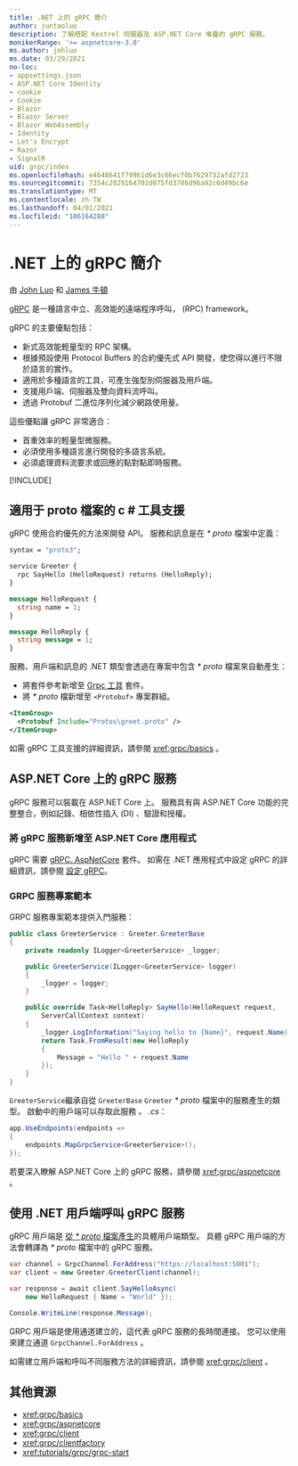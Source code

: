 ```yaml
---
title: .NET 上的 gRPC 簡介
author: juntaoluo
description: 了解搭配 Kestrel 伺服器及 ASP.NET Core 堆疊的 gRPC 服務。
monikerRange: '>= aspnetcore-3.0'
ms.author: johluo
ms.date: 03/29/2021
no-loc:
- appsettings.json
- ASP.NET Core Identity
- cookie
- Cookie
- Blazor
- Blazor Server
- Blazor WebAssembly
- Identity
- Let's Encrypt
- Razor
- SignalR
uid: grpc/index
ms.openlocfilehash: e4648641f79961d6e3c66ecf0b7629732afd2723
ms.sourcegitcommit: 7354c2029164702d075fd3786d96a92c6d49bc6e
ms.translationtype: MT
ms.contentlocale: zh-TW
ms.lasthandoff: 04/01/2021
ms.locfileid: "106164288"
---
```

# <a name="introduction-to-grpc-on-net"></a>.NET 上的 gRPC 簡介

由 [John Luo](https://github.com/juntaoluo) 和 [James 牛頓](https://twitter.com/jamesnk)

[gRPC](https://grpc.io/docs/guides/) 是一種語言中立、高效能的遠端程序呼叫， (RPC) framework。

gRPC 的主要優點包括：
* 新式高效能輕量型的 RPC 架構。
* 根據預設使用 Protocol Buffers 的合約優先式 API 開發，使您得以進行不限於語言的實作。
* 適用於多種語言的工具，可產生強型別伺服器及用戶端。
* 支援用戶端、伺服器及雙向資料流呼叫。
* 透過 Protobuf 二進位序列化減少網路使用量。

這些優點讓 gRPC 非常適合：
* 首重效率的輕量型微服務。
* 必須使用多種語言進行開發的多語言系統。
* 必須處理資料流要求或回應的點對點即時服務。

[!INCLUDE[](~/includes/gRPCazure.md)]

## <a name="c-tooling-support-for-proto-files"></a>適用于 proto 檔案的 c # 工具支援

gRPC 使用合約優先的方法來開發 API。 服務和訊息是在 *\* proto* 檔案中定義：

```protobuf
syntax = "proto3";

service Greeter {
  rpc SayHello (HelloRequest) returns (HelloReply);
}

message HelloRequest {
  string name = 1;
}

message HelloReply {
  string message = 1;
}
```

服務、用戶端和訊息的 .NET 類型會透過在專案中包含 *\* proto* 檔案來自動產生：

* 將套件參考新增至 [Grpc 工具](https://www.nuget.org/packages/Grpc.Tools/) 套件。
* 將 *\* proto* 檔新增至 `<Protobuf>` 專案群組。

```xml
<ItemGroup>
  <Protobuf Include="Protos\greet.proto" />
</ItemGroup>
```

如需 gRPC 工具支援的詳細資訊，請參閱 <xref:grpc/basics> 。

## <a name="grpc-services-on-aspnet-core"></a>ASP.NET Core 上的 gRPC 服務

gRPC 服務可以裝載在 ASP.NET Core 上。 服務具有與 ASP.NET Core 功能的完整整合，例如記錄、相依性插入 (DI) 、驗證和授權。

### <a name="add-grpc-services-to-an-aspnet-core-app"></a>將 gRPC 服務新增至 ASP.NET Core 應用程式

gRPC 需要 [gRPC. AspNetCore](https://www.nuget.org/packages/Grpc.AspNetCore) 套件。 如需在 .NET 應用程式中設定 gRPC 的詳細資訊，請參閱 [設定 gRPC](xref:grpc/aspnetcore#configure-grpc)。

### <a name="the-grpc-service-project-template"></a>GRPC 服務專案範本

GRPC 服務專案範本提供入門服務：

```csharp
public class GreeterService : Greeter.GreeterBase
{
    private readonly ILogger<GreeterService> _logger;

    public GreeterService(ILogger<GreeterService> logger)
    {
        _logger = logger;
    }

    public override Task<HelloReply> SayHello(HelloRequest request,
        ServerCallContext context)
    {
        _logger.LogInformation("Saying hello to {Name}", request.Name);
        return Task.FromResult(new HelloReply 
        {
            Message = "Hello " + request.Name
        });
    }
}
```

`GreeterService`繼承自從 `GreeterBase` `Greeter` *\* proto* 檔案中的服務產生的類型。 啟動中的用戶端可以存取此服務 *。 .cs*：

```csharp
app.UseEndpoints(endpoints =>
{
    endpoints.MapGrpcService<GreeterService>();
});
```

若要深入瞭解 ASP.NET Core 上的 gRPC 服務，請參閱 <xref:grpc/aspnetcore> 。

## <a name="call-grpc-services-with-a-net-client"></a>使用 .NET 用戶端呼叫 gRPC 服務

gRPC 用戶端是 [從 *\* proto* 檔案產生](xref:grpc/basics#generated-c-assets)的具體用戶端類型。 具體 gRPC 用戶端的方法會轉譯為 *\* proto* 檔案中的 gRPC 服務。

```csharp
var channel = GrpcChannel.ForAddress("https://localhost:5001");
var client = new Greeter.GreeterClient(channel);

var response = await client.SayHelloAsync(
    new HelloRequest { Name = "World" });

Console.WriteLine(response.Message);
```

GRPC 用戶端是使用通道建立的，這代表 gRPC 服務的長時間連接。 您可以使用來建立通道 `GrpcChannel.ForAddress` 。

如需建立用戶端和呼叫不同服務方法的詳細資訊，請參閱 <xref:grpc/client> 。

## <a name="additional-resources"></a>其他資源

* <xref:grpc/basics>
* <xref:grpc/aspnetcore>
* <xref:grpc/client>
* <xref:grpc/clientfactory>
* <xref:tutorials/grpc/grpc-start>
